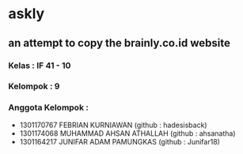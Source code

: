 # askly
## an attempt to copy the brainly.co.id website

### Kelas : IF 41 - 10
### Kelompok : 9
### Anggota Kelompok : 
- 1301170767	FEBRIAN KURNIAWAN (github : hadesisback)
- 1301174068	MUHAMMAD AHSAN ATHALLAH (github : ahsanatha)
- 1301164217	JUNIFAR ADAM PAMUNGKAS (github : Junifar18)
